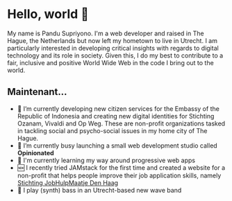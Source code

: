 # Hello, world 👋

My name is Pandu Supriyono. I'm a web developer and raised in The Hague, the Netherlands but now
left my hometown to live in Utrecht. I am particularly interested in developing critical insights
with regards to digital technology and its role in society. Given this, I do my
best to contribute to a fair, inclusive and positive World Wide Web in the code
I bring out to the world.

## Maintenant...

- 🔭 I’m currently developing new citizen services for the Embassy of the Republic of Indonesia and creating new digital identities for Stichting Ozanam, Vivaldi and Op Weg. These are non-profit organizations tasked in tackling social and psycho-social issues in my home city of The Hague.
- 🌱 I’m currently busy launching a small web development studio called __Opinionated__
- 📖 I'm currently learning my way around progressive web apps 
- 🆕 I recently tried JAMstack for the first time and created a website for a non-profit that helps people improve their job application skills,
    namely [Stichting JobHulpMaatje Den Haag](https://jobhulpmaatjedenhaag.nl)
- 🎸 I play (synth) bass in an Utrecht-based new wave band

